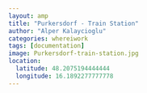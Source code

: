 ```yaml
---
layout: amp
title: "Purkersdorf - Train Station"
author: "Alper Kalaycioglu"
categories: whereiwork
tags: [documentation]
image: Purkersdorf-train-station.jpg
location:
  latitude: 48.2075194444444
  longitude: 16.1892277777778
---
```


